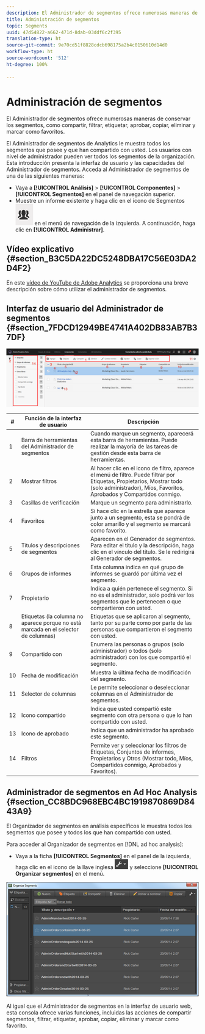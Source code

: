 ```yaml
---
description: El Administrador de segmentos ofrece numerosas maneras de conservar los segmentos, como compartir, filtrar, etiquetar, aprobar, copiar, eliminar y marcar como favoritos.
title: Administración de segmentos
topic: Segments
uuid: 47d54822-a662-471d-8dab-03ddf6c2f395
translation-type: ht
source-git-commit: 9e70cd51f8828cdcb698175a2b4c0150610d14d0
workflow-type: ht
source-wordcount: '512'
ht-degree: 100%

---
```



# Administración de segmentos

El Administrador de segmentos ofrece numerosas maneras de conservar los segmentos, como compartir, filtrar, etiquetar, aprobar, copiar, eliminar y marcar como favoritos.

El Administrador de segmentos de Analytics le muestra todos los segmentos que posee y que han compartido con usted. Los usuarios con nivel de administrador pueden ver todos los segmentos de la organización. Esta introducción presenta la interfaz de usuario y las capacidades del Administrador de segmentos. Acceda al Administrador de segmentos de una de las siguientes maneras:

* Vaya a **[!UICONTROL Análisis]** > **[!UICONTROL Componentes]** > **[!UICONTROL Segmentos]** en el panel de navegación superior.
* Muestre un informe existente y haga clic en el icono de Segmentos ![](assets/segment_icon.png) en el menú de navegación de la izquierda. A continuación, haga clic en **[!UICONTROL Administrar]**.

## Vídeo explicativo {#section_B3C5DA22DC5248DBA17C56E03DA2D4F2}

En este [vídeo de YouTube de Adobe Analytics](https://www.youtube.com/watch?v=CdfOq98PTrg&amp;index=6&amp;list=PL2tCx83mn7GtHqZicFTa--aE6d02BvvTd) se proporciona una breve descripción sobre cómo utilizar el administrador de segmentos.

## Interfaz de usuario del Administrador de segmentos {#section_7FDCD12949BE4741A402DB83AB7B37DF}

![](assets/segment_manager_ui.png)

| # | Función de la interfaz de usuario | Descripción |
|---|---|---|
| 1 | Barra de herramientas del Administrador de segmentos | Cuando marque un segmento, aparecerá esta barra de herramientas. Puede realizar la mayoría de las tareas de gestión desde esta barra de herramientas. |
| 2 | Mostrar filtros | Al hacer clic en el icono de filtro, aparece el menú de filtro. Puede filtrar por Etiquetas, Propietarios, Mostrar todo (solo administrador), Míos, Favoritos, Aprobados y Compartidos conmigo. |
| 3 | Casillas de verificación | Marque un segmento para administrarlo. |
| 4 | Favoritos | Si hace clic en la estrella que aparece junto a un segmento, esta se pondrá de color amarillo y el segmento se marcará como favorito. |
| 5 | Títulos y descripciones de segmentos | Aparecen en el Generador de segmentos. Para editar el título y la descripción, haga clic en el vínculo del título. Se le redirigirá al Generador de segmentos. |
| 6 | Grupos de informes | Esta columna indica en qué grupo de informes se guardó por última vez el segmento. |
| 7 | Propietario | Indica a quién pertenece el segmento. Si no es el administrador, solo podrá ver los segmentos que le pertenecen o que compartieron con usted. |
| 8 | Etiquetas (la columna no aparece porque no está marcada en el selector de columnas) | Etiquetas que se aplicaron al segmento, tanto por su parte como por parte de las personas que compartieron el segmento con usted. |
| 9 | Compartido con | Enumera las personas o grupos (solo administrador) o todos (solo administrador) con los que compartió el segmento. |
| 10 | Fecha de modificación | Muestra la última fecha de modificación del segmento. |
| 11 | Selector de columnas | Le permite seleccionar o deseleccionar columnas en el Administrador de segmentos. |
| 12 | Icono compartido | Indica que usted compartió este segmento con otra persona o que lo han compartido con usted. |
| 13 | Icono de aprobado | Indica que un administrador ha aprobado este segmento. |
| 14 | Filtros | Permite ver y seleccionar los filtros de Etiquetas, Conjuntos de informes, Propietarios y Otros (Mostrar todo, Míos, Compartidos conmigo, Aprobados y Favoritos). |

## Administrador de segmentos en Ad Hoc Analysis {#section_CC8BDC968EBC4BC1919870869D8443A9}

El Organizador de segmentos en análisis específicos le muestra todos los segmentos que posee y todos los que han compartido con usted.

Para acceder al Organizador de segmentos en [!DNL ad hoc analysis]:

* Vaya a la ficha **[!UICONTROL Segmentos]** en el panel de la izquierda, haga clic en el icono de la llave inglesa ![](assets/wrench_icon.png) y seleccione **[!UICONTROL Organizar segmentos]** en el menú.

![](assets/ad_hoc_organize_segments.png)

Al igual que el Administrador de segmentos en la interfaz de usuario web, esta consola ofrece varias funciones, incluidas las acciones de compartir segmentos, filtrar, etiquetar, aprobar, copiar, eliminar y marcar como favorito.

